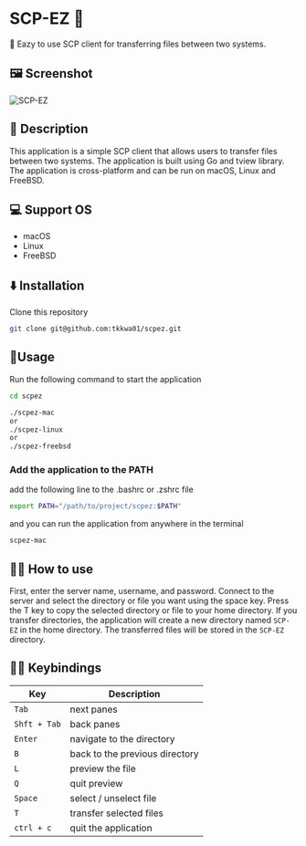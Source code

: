 # SCP-EZ 🚀
🚀 Eazy to use SCP client for transferring files between two systems.

## 🖼 Screenshot️
![SCP-EZ](https://github.com/tkkwa01/scpez/assets/130450932/dbbfc871-e135-4c44-96d4-fe89be1b1e10)

## 📝️ Description
This application is a simple SCP client that allows users to transfer files between two systems. The application is built using Go and tview library. The application is cross-platform and can be run on macOS, Linux and FreeBSD.

## 💻 Support OS
- macOS
- Linux
- FreeBSD

## ⬇️ Installation
Clone this repository
   ```sh
   git clone git@github.com:tkkwa01/scpez.git
   ```
   
## 🏃Usage
Run the following command to start the application
```sh
cd scpez

./scpez-mac
or 
./scpez-linux
or 
./scpez-freebsd
```

### Add the application to the PATH
add the following line to the .bashrc or .zshrc file
```sh
export PATH="/path/to/project/scpez:$PATH"
```
and you can run the application from anywhere in the terminal
```sh
scpez-mac
```

## 🧑‍🎓 How to use
First, enter the server name, username, and password. Connect to the server and select the directory or file you want using the space key. Press the T key to copy the selected directory or file to your home directory.
If you transfer directories, the application will create a new directory named `SCP-EZ` in the home directory. The transferred files will be stored in the `SCP-EZ` directory.

##  👩‍💻 Keybindings
| Key        | Description                    |
|------------|--------------------------------|
| `Tab`       | next panes                     |
| `Shft + Tab` | back panes                     |
| `Enter`      | navigate to the directory      |
| `B`          | back to the previous directory |
| `L`          | preview the file               |
| `Q`          | quit preview                   |
| `Space`      | select / unselect file         |
| `T`          | transfer selected files        |
| `ctrl + c`   | quit the application           |
